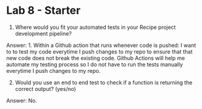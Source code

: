 # Lab 8 - Starter

1) Where would you fit your automated tests in your Recipe project development pipeline?

Answer: 1. Within a Github action that runs whenever code is pushed: I want to to test my code everytime I push changes to my repo to ensure that that new code does not break the existing code. Github Actions will help me automate my testing process so I do not have to run the tests manually everytime I push changes to my repo.

2) Would you use an end to end test to check if a function is returning the correct output? (yes/no)

Answer: No.